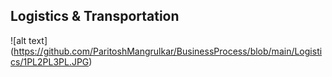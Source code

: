 Logistics & Transportation
-----------------------


![alt text] (https://github.com/ParitoshMangrulkar/BusinessProcess/blob/main/Logistics/1PL2PL3PL.JPG)
